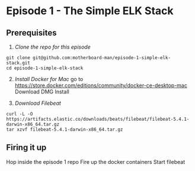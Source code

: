 # Episode 1 - The Simple ELK Stack

## Prerequisites

1. *Clone the repo for this episode*
```
git clone git@github.com:motherboard-man/episode-1-simple-elk-stack.git
cd episode-1-simple-elk-stack
```

2. *Install Docker for Mac*
go to https://store.docker.com/editions/community/docker-ce-desktop-mac
Download DMG
Install

3. *Download Filebeat*

```
curl -L -O https://artifacts.elastic.co/downloads/beats/filebeat/filebeat-5.4.1-darwin-x86_64.tar.gz
tar xzvf filebeat-5.4.1-darwin-x86_64.tar.gz
```

## Firing it up

Hop inside the episode 1 repo
Fire up the docker containers
Start filebeat
